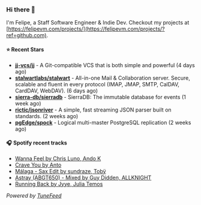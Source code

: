 ### Hi there 👋

I'm Felipe, a Staff Software Engineer & Indie Dev. Checkout my projects at [https://felipevm.com/projects/](https://felipevm.com/projects/?ref=github.com).

#### ⭐ Recent Stars
- **[jj-vcs/jj](https://github.com/jj-vcs/jj)** - A Git-compatible VCS that is both simple and powerful (4 days ago)
- **[stalwartlabs/stalwart](https://github.com/stalwartlabs/stalwart)** - All-in-one Mail &amp; Collaboration server. Secure, scalable and fluent in every protocol (IMAP, JMAP, SMTP, CalDAV, CardDAV, WebDAV). (6 days ago)
- **[sierra-db/sierradb](https://github.com/sierra-db/sierradb)** - SierraDB: The immutable database for events (1 week ago)
- **[rictic/jsonriver](https://github.com/rictic/jsonriver)** - A simple, fast streaming JSON parser built on standards. (2 weeks ago)
- **[pgEdge/spock](https://github.com/pgEdge/spock)** - Logical multi-master PostgreSQL replication (2 weeks ago)

#### 🎧 Spotify recent tracks
- [Wanna Feel by Chris Luno, Ando K](https://open.spotify.com/track/2DvVC9YKOmiRz5FtpCFDQS)
- [Crave You by Anto](https://open.spotify.com/track/7t5Xv3Qsm2RZth5Jny6ott)
- [Málaga - Sax Edit by sundraze, Tobÿ](https://open.spotify.com/track/1t6sp06ptGtE3BqgJw39BE)
- [Astray (ABGT650) - Mixed by Guy Didden, ALLKNIGHT](https://open.spotify.com/track/3tNPed8jy7HMn80DM2odXq)
- [Running Back by Jyye, Julia Temos](https://open.spotify.com/track/1CFCcgPrNHShuYX6xjIjps)

_Powered by [TuneFeed](https://tunefeed.app?ref=github.com)_

